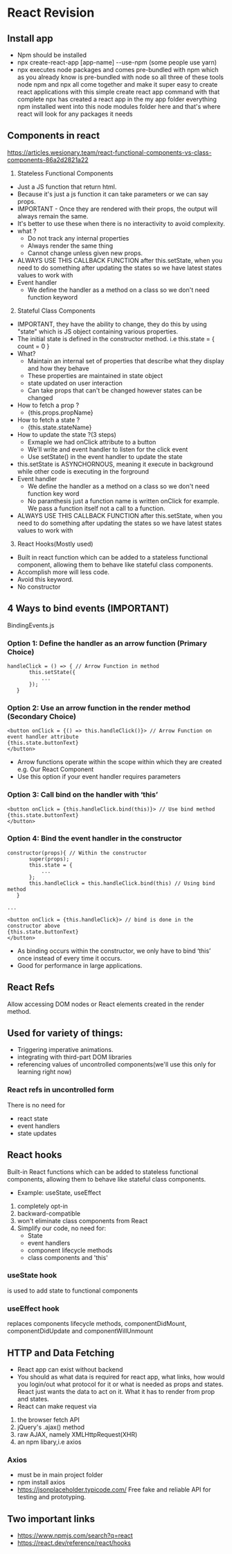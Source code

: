 # React Revision
## Install app
- Npm should be installed
- npx create-react-app [app-name] --use-npm (some people use yarn)
- npx executes node packages and comes pre-bundled with npm which as you already know is pre-bundled with node so all three of these tools node npm and npx all come together and make it super easy to create react applications with this simple create react app command with that complete npx has created a react app in the my app folder everything npm installed went into this node modules folder here and that's where react will look for any packages it needs

## Components in react
https://articles.wesionary.team/react-functional-components-vs-class-components-86a2d2821a22
1. Stateless Functional Components
- Just a JS function that return html.
- Because it's just a js function it can take parameters or we can say props.
- IMPORTANT - Once they are rendered with their props, the output will always remain the same.
- It's better to use these when there is no interactivity to avoid complexity.
- what ?
    - Do not track any internal properties
    - Always render the same thing
    - Cannot change unless given new props.
- ALWAYS USE THIS CALLBACK FUNCTION after this.setState, when you need to do something after updating the states so we have latest states values to work with
- Event handler
    - We define the handler as a method on a class so we don't need function keyword
2. Stateful Class Components
- IMPORTANT, they have the ability to change, they do this by using "state" which is JS object containing various properties.
- The initial state is defined in the constructor method. i.e this.state = { count = 0 }
- What?
    - Maintain an internal set of properties that describe what they display and how they behave
    - These properties are maintained in state object
    - state updated on user interaction
    - Can take props that can't be changed however states can be changed
- How to fetch a prop ?
    - {this.props.propName}
- How to fetch a state ?
    - {this.state.stateName}
- How to update the state ?(3 steps)
    - Exmaple we had onClick attribute to a button
    - We'll write and event handler to listen for the click event
    - Use setState() in the event handler to update the state
- this.setState is ASYNCHORNOUS, meaning it execute in background while other code is executing in the forground
- Event handler
    - We define the handler as a method on a class so we don't need function key word
    - No paranthesis just a function name is written onClick for example. We pass a function itself not a call to a function.
- ALWAYS USE THIS CALLBACK FUNCTION after this.setState, when you need to do something after updating the states so we have latest states values to work with
3. React Hooks(Mostly used)
- Built in react function which can be added to a stateless functional component, allowing them to behave like stateful class components.
- Accomplish more will less code.
- Avoid this keyword.
- No constructor

## 4 Ways to bind events (IMPORTANT)
BindingEvents.js
### Option 1: Define the handler as an arrow function (Primary Choice)
```
handleClick = () => { // Arrow Function in method
       this.setState({
           ...
       });
   }
```

### Option 2: Use an arrow function in the render method  (Secondary Choice)
```
<button onClick = {() => this.handleClick()}> // Arrow Function on event handler attribute
{this.state.buttonText}
</button>
```

- Arrow functions operate within the scope within which they are created e.g. Our React Component
- Use this option if your event handler requires parameters

### Option 3: Call bind on the handler with ‘this’
```
<button onClick = {this.handleClick.bind(this)}> // Use bind method
{this.state.buttonText}
</button>
```

### Option 4: Bind the event handler in the constructor
```
constructor(props){ // Within the constructor
       super(props);
       this.state = {
           ...
       };
       this.handleClick = this.handleClick.bind(this) // Using bind method
   }

...

<button onClick = {this.handleClick}> // bind is done in the constructor above
{this.state.buttonText}
</button>
```

- As binding occurs within the constructor, we only have to bind ‘this’ once instead of every time it occurs. 
- Good for performance in large applications.

## React Refs
Allow accessing DOM nodes or React elements created in the render method.
## Used for variety of things:
- Triggering imperative animations.
- integrating with third-part DOM libraries
- referencing values of uncontrolled components(we'll use this only for learning right now)
### React refs in uncontrolled form
There is no need for
- react state
- event handlers
- state updates

## React hooks
Built-in React functions which can be added to stateless functional components, allowing them to behave like stateful class components.
- Example: useState, useEffect
1. completely opt-in
2. backward-compatible
3. won't eliminate class components from React
4. Simplify our code, no need for:
    - State
    - event handlers
    - component lifecycle methods
    - class components and 'this'

### useState hook
is used to add state to functional components

### useEffect hook
replaces components lifecycle methods, componentDidMount, componentDidUpdate and componentWillUnmount

## HTTP and Data Fetching
- React app can exist without backend
- You should as what data is required for react app, what links, how would you login/out what protocol for it or what is needed as props and states. React just wants the data to act on it. What it has to render from prop and states.
- React can make request via
1. the browser fetch API
2. jQuery's .ajax() method
3. raw AJAX, namely XMLHttpRequest(XHR)
4. an npm libary,i.e axios

### Axios
- must be in main project folder
- npm install axios
- https://jsonplaceholder.typicode.com/ Free fake and reliable API for testing and prototyping.

## Two important links
- https://www.npmjs.com/search?q=react
- https://react.dev/reference/react/hooks
